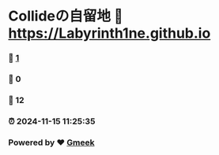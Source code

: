 # Collideの自留地 :link: https://Labyrinth1ne.github.io 
### :page_facing_up: [1](https://Labyrinth1ne.github.io/tag.html) 
### :speech_balloon: 0 
### :hibiscus: 12 
### :alarm_clock: 2024-11-15 11:25:35 
### Powered by :heart: [Gmeek](https://github.com/Meekdai/Gmeek)
